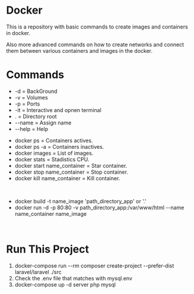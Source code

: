 # Docker

This is a repository with basic commands to create images and containers in docker.

Also more advanced commands on how to create networks and connect them between various containers and images in the docker.

# Commands
<ul>
  <li>-d     = BackGround</li>
  <li>-v     = Volumes</li>
  <li>-p     = Ports</li>
  <li>-it    = Interactive and opnen terminal</li>
  <li>.      = Directory root</li>
  <li>--name = Assign name</li>
  <li>--help = Help</li>
</ul>
<ul>
  <li>docker ps                   = Containers actives.</li>
  <li>docker ps -a                = Containers inactives.</li>
  <li>docker images               = List of images.</li>
  <li>docker stats                = Stadistics CPU.</li>
  <li>docker start name_container = Star container.</li>
  <li>docker stop name_container  = Stop container.</li>
  <li>docker kill name_container  = Kill container.</li>
</ul>
<br>
<ul>
    <li>docker build -t name_image 'path_directory_app' or '.'</li>
    <li>docker run -d -p 80:80 -v path_directory_app:/var/www/html --name name_container name_image</li>
</ul>
<br>

# Run This Project
<ol>
  <li>docker-compose run --rm composer create-project --prefer-dist laravel/laravel ./src</li>
  <li>Check the .env file that matches with mysql.env</li>
  <li>docker-compose up -d server php mysql </li>
</ol>
